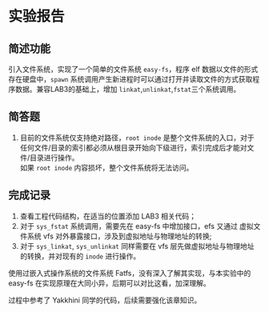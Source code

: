 # 实验报告

## 简述功能
引入文件系统，实现了一个简单的文件系统 `easy-fs`，程序 elf 数据以文件的形式存在硬盘中，`spawn` 系统调用产生新进程时可以通过打开并读取文件的方式获取程序数据。兼容LAB3的基础上，增加 `linkat`,`unlinkat`,`fstat`三个系统调用。

## 简答题
1. 目前的文件系统仅支持绝对路径，`root inode` 是整个文件系统的入口，对于任何文件/目录的索引都必须从根目录开始向下级进行，索引完成后才能对文件/目录进行操作。<br> 如果 `root inode` 内容损坏，整个文件系统将无法访问。

## 完成记录
1. 查看工程代码结构，在适当的位置添加 LAB3 相关代码；
2. 对于 `sys_fstat` 系统调用，需要先在 easy-fs 中增加接口，efs 又通过 虚拟文件系统 vfs 对外暴露接口，涉及到虚拟地址与物理地址的转换;
3. 对于 `sys_linkat`, `sys_unlinkat` 同样需要在 vfs 层先做虚拟地址与物理地址的转换，并对现有的 `inode` 进行操作。

使用过嵌入式操作系统的文件系统 Fatfs，没有深入了解其实现，与本实验中的 easy-fs 在实现原理在大同小异，后期可以对比这看，加深理解。 

过程中参考了 Yakkhini 同学的代码，后续需要强化该章知识。